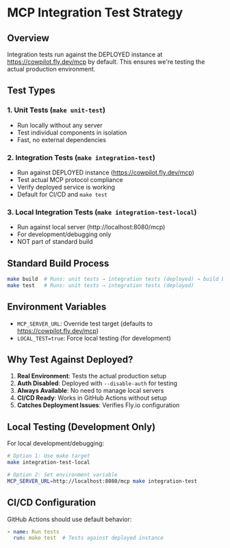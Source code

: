 # MCP Integration Test Strategy

## Overview
Integration tests run against the DEPLOYED instance at https://cowpilot.fly.dev/mcp by default.
This ensures we're testing the actual production environment.

## Test Types

### 1. Unit Tests (`make unit-test`)
- Run locally without any server
- Test individual components in isolation
- Fast, no external dependencies

### 2. Integration Tests (`make integration-test`)
- Run against DEPLOYED instance (https://cowpilot.fly.dev/mcp)
- Test actual MCP protocol compliance
- Verify deployed service is working
- Default for CI/CD and `make test`

### 3. Local Integration Tests (`make integration-test-local`)
- Run against local server (http://localhost:8080/mcp)
- For development/debugging only
- NOT part of standard build

## Standard Build Process

```bash
make build  # Runs: unit tests → integration tests (deployed) → build binary
make test   # Runs: unit tests → integration tests (deployed)
```

## Environment Variables

- `MCP_SERVER_URL`: Override test target (defaults to https://cowpilot.fly.dev/mcp)
- `LOCAL_TEST=true`: Force local testing (for development)

## Why Test Against Deployed?

1. **Real Environment**: Tests the actual production setup
2. **Auth Disabled**: Deployed with `--disable-auth` for testing
3. **Always Available**: No need to manage local servers
4. **CI/CD Ready**: Works in GitHub Actions without setup
5. **Catches Deployment Issues**: Verifies Fly.io configuration

## Local Testing (Development Only)

For local development/debugging:
```bash
# Option 1: Use make target
make integration-test-local

# Option 2: Set environment variable
MCP_SERVER_URL=http://localhost:8080/mcp make integration-test
```

## CI/CD Configuration

GitHub Actions should use default behavior:
```yaml
- name: Run tests
  run: make test  # Tests against deployed instance
```
